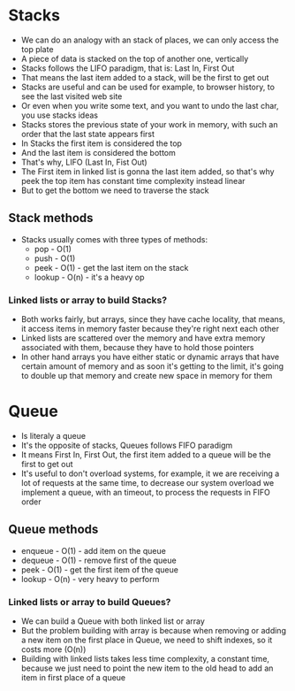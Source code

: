 # Stacks
- We can do an analogy with an stack of places, we can only access the  top plate
- A piece of data is stacked on the top of another one, vertically
- Stacks follows the LIFO paradigm, that is: Last In, First Out
- That means the last item added to a stack, will be the first to get out
- Stacks are useful and can be used for example, to browser history, to see the last visited web site
- Or even when you write some text, and you want to undo the last char, you use stacks ideas
- Stacks stores the previous state of your work in memory, with such an order that the last state appears first
- In Stacks the first item is considered the top
- And the last item is considered the bottom
- That's why, LIFO (Last In, Fist Out)
- The First item in linked list is gonna the last item added, so that's why peek the top item has constant time complexity instead linear
- But to get the bottom we need to traverse the stack 

## Stack methods
- Stacks usually comes with three types of methods:
  - pop - O(1)
  - push - O(1)
  - peek - O(1) - get the last item on the stack
  - lookup - O(n) - it's a heavy op

### Linked lists or array to build Stacks?
- Both works fairly, but arrays, since they have cache locality, that means, it access items in memory faster because they're right next each other
- Linked lists are scattered over the memory and have extra memory associated with them, because they have to hold those pointers
- In other hand arrays you have either static or dynamic arrays that have certain amount of memory and as soon it's getting to the limit, it's going to double up that memory and create new space in memory for them

# Queue
- Is literaly a queue
- It's the opposite of stacks, Queues follows FIFO paradigm
- It means First In, First Out, the first item added to a queue will be the first to get out
- It's useful to don't overload systems, for example, it we are receiving a lot of requests at the same time, to decrease our system overload we implement a queue, with an timeout, to process the requests in FIFO order

## Queue methods
- enqueue - O(1) - add item on the queue
- dequeue - O(1) - remove first of the queue
- peek - O(1) - get the first item of the queue
- lookup - O(n) - very heavy to perform

### Linked lists or array to build Queues?
- We can build a Queue with both linked list or array
- But the problem building with array is because when removing or adding a new item on the first place in Queue, we need to shift indexes, so it costs more (O(n))
- Building with linked lists takes less time complexity, a constant time, because we just need to point the new item to the old head to add an item in first place of a queue
  
